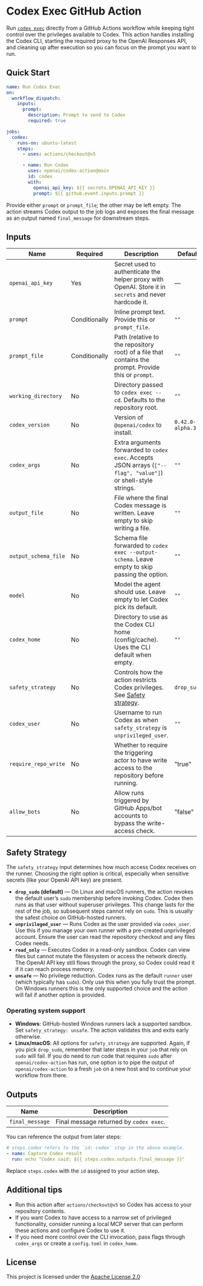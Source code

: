 # Codex Exec GitHub Action

Run [`codex exec`](https://github.com/openai/codex#codex-exec) directly from a GitHub Actions workflow while keeping tight control over the privileges available to Codex. This action handles installing the Codex CLI, starting the required proxy to the OpenAI Responses API, and cleaning up after execution so you can focus on the prompt you want to run.

## Quick Start

```yaml
name: Run Codex Exec
on:
  workflow_dispatch:
    inputs:
      prompt:
        description: Prompt to send to Codex
        required: true

jobs:
  codex:
    runs-on: ubuntu-latest
    steps:
      - uses: actions/checkout@v5

      - name: Run Codex
        uses: openai/codex-action@main
        id: codex
        with:
          openai_api_key: ${{ secrets.OPENAI_API_KEY }}
          prompt: ${{ github.event.inputs.prompt }}
```

Provide either `prompt` or `prompt_file`; the other may be left empty. The action streams Codex output to the job logs and exposes the final message as an output named `final_message` for downstream steps.

## Inputs

| Name                 | Required      | Description                                                                                                    | Default          |
| -------------------- | ------------- | -------------------------------------------------------------------------------------------------------------- | ---------------- |
| `openai_api_key`     | Yes           | Secret used to authenticate the helper proxy with OpenAI. Store it in `secrets` and never hardcode it.         | —                |
| `prompt`             | Conditionally | Inline prompt text. Provide this or `prompt_file`.                                                             | `""`             |
| `prompt_file`        | Conditionally | Path (relative to the repository root) of a file that contains the prompt. Provide this or `prompt`.           | `""`             |
| `working_directory`  | No            | Directory passed to `codex exec --cd`. Defaults to the repository root.                                        | `""`             |
| `codex_version`      | No            | Version of `@openai/codex` to install.                                                                         | `0.42.0-alpha.3` |
| `codex_args`         | No            | Extra arguments forwarded to `codex exec`. Accepts JSON arrays (`["--flag", "value"]`) or shell-style strings. | `""`             |
| `output_file`        | No            | File where the final Codex message is written. Leave empty to skip writing a file.                             | `""`             |
| `output_schema_file` | No            | Schema file forwarded to `codex exec --output-schema`. Leave empty to skip passing the option.                 | `""`             |
| `model`              | No            | Model the agent should use. Leave empty to let Codex pick its default.                                         | `""`             |
| `codex_home`         | No            | Directory to use as the Codex CLI home (config/cache). Uses the CLI default when empty.                        | `""`             |
| `safety_strategy`    | No            | Controls how the action restricts Codex privileges. See [Safety strategy](#safety-strategy).                   | `drop_sudo`      |
| `codex_user`         | No            | Username to run Codex as when `safety_strategy` is `unprivileged_user`.                                        | `""`             |
| `require_repo_write` | No            | Whether to require the triggering actor to have write access to the repository before running.                 | "true"           |
| `allow_bots`         | No            | Allow runs triggered by GitHub Apps/bot accounts to bypass the write-access check.                             | "false"          |

## Safety Strategy

The `safety_strategy` input determines how much access Codex receives on the runner. Choosing the right option is critical, especially when sensitive secrets (like your OpenAI API key) are present.

- **`drop_sudo` (default)** — On Linux and macOS runners, the action revokes the default user’s `sudo` membership before invoking Codex. Codex then runs as that user without superuser privileges. This change lasts for the rest of the job, so subsequent steps cannot rely on `sudo`. This is usually the safest choice on GitHub-hosted runners.
- **`unprivileged_user`** — Runs Codex as the user provided via `codex_user`. Use this if you manage your own runner with a pre-created unprivileged account. Ensure the user can read the repository checkout and any files Codex needs.
- **`read_only`** — Executes Codex in a read-only sandbox. Codex can view files but cannot mutate the filesystem or access the network directly. The OpenAI API key still flows through the proxy, so Codex could read it if it can reach process memory.
- **`unsafe`** — No privilege reduction. Codex runs as the default `runner` user (which typically has `sudo`). Only use this when you fully trust the prompt. On Windows runners this is the only supported choice and the action will fail if another option is provided.

### Operating system support

- **Windows**: GitHub-hosted Windows runners lack a supported sandbox. Set `safety_strategy: unsafe`. The action validates this and exits early otherwise.
- **Linux/macOS**: All options for `safety_strategy` are supported. Again, if you pick `drop_sudo`, remember that later steps in your `job` that rely on `sudo` will fail. If you do need to run code that requires `sudo` after `openai/codex-action` has run, one option is to pipe the output of `openai/codex-action` to a fresh `job` on a new host and to continue your workflow from there.

## Outputs

| Name            | Description                             |
| --------------- | --------------------------------------- |
| `final_message` | Final message returned by `codex exec`. |

You can reference the output from later steps:

```yaml
# steps.codex refers to the `id: codex` step in the above example.
- name: Capture Codex result
  run: echo "Codex said: ${{ steps.codex.outputs.final_message }}"
```

Replace `steps.codex` with the `id` assigned to your action step.

## Additional tips

- Run this action after `actions/checkout@v5` so Codex has access to your repository contents.
- If you want Codex to have access to a narrow set of privileged functionality, consider running a local MCP server that can perform these actions and configure Codex to use it.
- If you need more control over the CLI invocation, pass flags through `codex_args` or create a `config.toml` in `codex_home`.

## License

This project is licensed under the [Apache License 2.0](./LICENSE)
